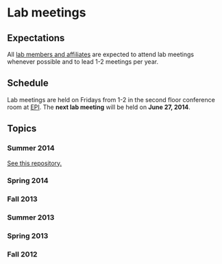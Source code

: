# Lab meetings

## Expectations

All [lab members and affiliates](http://pulliamlab-ufl.github.io/people) are expected to attend lab meetings whenever possible and to lead 1-2 meetings per year.

## Schedule

Lab meetings are held on Fridays from 1-2 in the second floor conference room at [EPI](http://epi.ufl.edu "EPI @ UF"). The **next lab meeting** will be held on **June 27, 2014**.

## Topics

### Summer 2014

[See this repository.](https://github.com/PulliamLab-UFL/summer2014)

### Spring 2014

### Fall 2013

### Summer 2013

### Spring 2013

### Fall 2012
